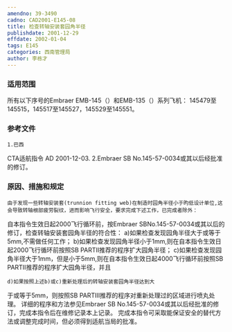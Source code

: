 ```yaml
---
amendno: 39-3490
cadno: CAD2001-E145-08
title: 检查转轴安装套园角半径
publishdate: 2001-12-29
effdate: 2002-01-04
tags: E145
categories: 西南管理局
author: 李栋才
---
```


### 适用范围 
所有以下序号的Embraer EMB-145（）和EMB-135（）系列飞机：
145479至145515，145517至145527，145529至145551。

### 参考文件
    1.巴西 
CTA适航指令 AD 2001-12-03.
    2.Embraer SB No.145-57-0034或其以后经批准的修订。


### 原因、措施和规定 
    由于发现一些转轴安装套(trunnion fitting web)在制造时园角半径小于昀低设计单位,这会导致转轴根部疲劳裂纹，进而影响飞行安全，要求完成下述工作，已完成者除外： 
自本指令生效日起2000飞行循环前，按Embraer SBNo.145-57-0034或其以后的修订，检查转轴安装套园角半径的符合性：
    a)如果检查发现园角半径大于或等于5mm,不需做任何工作； 
    b)如果检查发现园角半径小于1mm,则在自本指令生效日起2000飞行循环前按照SB PARTⅡ推荐的程序扩大园角半径； 
    c)如果检查发现园角半径大于1mm，但是小于5mm,则在自本指令生效日起4000飞行循环前按照SB PARTⅡ推荐的程序扩大园角半径，并且

    d)如果按照上述b)或c)重新处理后的转轴安装套园角半径达到大
  
于或等于5mm，则按照SB PARTⅢ推荐的程序对重新处理过的区域进行喷丸处理。     详细的程序和方法参见Embraer SB No.145-57-0034或其以后经批准的修订，完成本指令后在维修记录本上记录。     完成本指令可采取能保证安全的替代方法或调整完成时间，但必须得到适航当局的批准。
